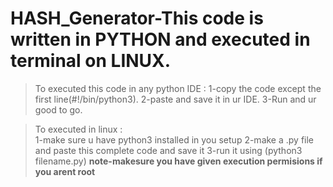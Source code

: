 # HASH_Generator-This code is written in PYTHON and executed in terminal on LINUX.

>To executed this code in any python IDE :
		1-copy the code except the first line(#!/bin/python3).
		2-paste and save it in ur IDE.
		3-Run and ur good to go.
		
>To executed in linux :		
		1-make sure u have python3 installed in you setup
		2-make a .py file and paste this complete code and save it
		3-run it using (python3 filename.py)
**note-makesure you have given execution permisions if you arent root** 
